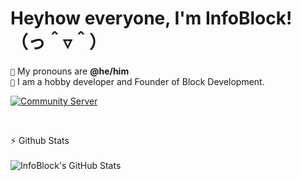 # **Heyhow everyone, I'm InfoBlock!** （っ＾▿＾）

`💖` My pronouns are **@he/him** <br>
`📜` I am a hobby developer and Founder of Block Development. <br>

[![Community Server](https://discordapp.com/api/guilds/611886244925931531/widget.png?style=banner2)](https://discord.gg/zWFW6yg)

<br>

⚡ Github Stats
<br><br>
<img align="left" alt="InfoBlock's GitHub Stats" src="https://github-readme-stats.vercel.app/api?username=infoblock&count_private=true&show_icons=true&theme=dark" />
